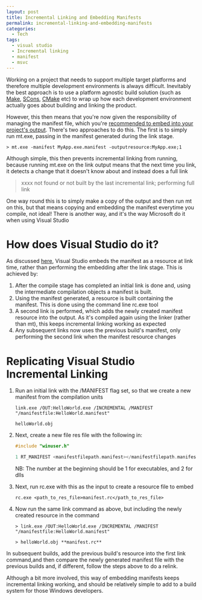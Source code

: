 ```yaml
---
layout: post
title: Incremental Linking and Embedding Manifests
permalink: incremental-linking-and-embedding-manifests
categories:
  - Tech
tags:
  - visual studio
  - Incremental linking
  - manifest
  - msvc
---
```


Working on a project that needs to support multiple target platforms and
therefore multiple development environments is always difficult. Inevitably the
best approach is to use a platform agnostic build solution (such as
[Make](http://www.gnu.org/software/make/), [SCons](http://www.scons.org/),
[CMake](http://www.cmake.org/) etc) to wrap up how each development environment
actually goes about building and linking the product.

However, this then means that you're now given the responsibility of managing
the manifest file, which you're
[recommended to embed into your project's output](http://msdn.microsoft.com/en-us/library/ms235591%28v=vs.80%29.aspx).
There's two approaches to do this. The first is to simply run mt.exe, passing in
the manifest generated during the link stage.

<!--more-->

```
> mt.exe -manifest MyApp.exe.manifest -outputresource:MyApp.exe;1
```

Although simple, this then prevents incremental linking from running, because
running mt.exe on the link output means that the next time you link, it detects
a change that it doesn't know about and instead does a full link

> xxxx not found or not built by the last incremental link; performing full link

One way round this is to simply make a copy of the output and then run mt on
this, but that means copying and embedding the manifest everytime you compile,
not ideal! There is another way, and it's the way Microsoft do it when using
Visual Studio

# How does Visual Studio do it?

As discussed
[here](http://msdn.microsoft.com/en-us/library/ms235229%28v=vs.80%29.aspx),
Visual Studio embeds the manifest as a resource at link time, rather than
performing the embedding after the link stage. This is achieved by:

1. After the compile stage has completed an initial link is done and, using the
   intermediate compilation objects a manifest is built.
1. Using the manifest generated, a resource is built containing the manifest.
   This is done using the command line rc.exe tool
1. A second link is performed, which adds the newly created manifest resource
   into the output. As it's compiled again using the linker (rather than mt),
   this keeps incremental linking working as expected
1. Any subsequent links now uses the previous build's manifest, only performing
   the second link when the manifest resource changes

# Replicating Visual Studio Incremental Linking

1. Run an initial link with the /MANIFEST flag set, so that we create a new
   manifest from the compilation units

   ```
   link.exe /OUT:HelloWorld.exe /INCREMENTAL /MANIFEST "/manifestfile:HelloWorld.manifest"  

   helloWorld.obj
   ```

1. Next, create a new file res file with the following in:

   ```c
   #include "winuser.h"  

   1 RT_MANIFEST <manifestfilepath.manifest></manifestfilepath.manifest>
   ```

   NB: The number at the beginning should be 1 for executables, and 2 for dlls

1. Next, run rc.exe with this as the input to create a resource file to embed

   ```
   rc.exe <path_to_res_file>manifest.rc</path_to_res_file>
   ```

1. Now run the same link command as above, but including the newly created
   resource in the command

   ```
   > link.exe /OUT:HelloWorld.exe /INCREMENTAL /MANIFEST "/manifestfile:HelloWorld.manifest"  

   > helloWorld.obj **manifest.rc**
   ```

In subsequent builds, add the previous build's resource into the first link
command,and then compare the newly generated manifest file with the previous
builds and, if different, follow the steps above to do a relink.

Although a bit more involved, this way of embedding manifests keeps incremental
linking working, and should be relatively simple to add to a build system for
those Windows developers.
